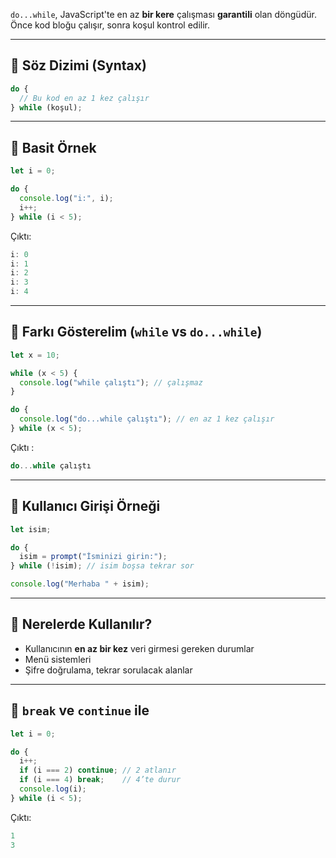 
`do...while`, JavaScript'te en az **bir kere** çalışması **garantili** olan döngüdür.   Önce kod bloğu çalışır, sonra koşul kontrol edilir.

---

## 🔹 Söz Dizimi (Syntax)

```js
do {
  // Bu kod en az 1 kez çalışır
} while (koşul);
```

---

## 🔸 Basit Örnek

```js
let i = 0;

do {
  console.log("i:", i);
  i++;
} while (i < 5);
```

Çıktı:

```js
i: 0
i: 1
i: 2
i: 3
i: 4
```

---

## 🔸 Farkı Gösterelim (`while` vs `do...while`)

```js
let x = 10;

while (x < 5) {
  console.log("while çalıştı"); // çalışmaz
}

do {
  console.log("do...while çalıştı"); // en az 1 kez çalışır
} while (x < 5);
```

Çıktı  :

```js
do...while çalıştı
```

---

## 🔸 Kullanıcı Girişi Örneği

```js
let isim;

do {
  isim = prompt("İsminizi girin:");
} while (!isim); // isim boşsa tekrar sor

console.log("Merhaba " + isim);

```

---

## 🔸 Nerelerde Kullanılır?

- Kullanıcının **en az bir kez** veri girmesi gereken durumlar
- Menü sistemleri
- Şifre doğrulama, tekrar sorulacak alanlar

---

## 🔸 `break` ve `continue` ile

```js
let i = 0;

do {
  i++;
  if (i === 2) continue; // 2 atlanır
  if (i === 4) break;    // 4’te durur
  console.log(i);
} while (i < 5);
```

Çıktı:

```js
1
3
```
